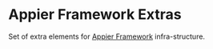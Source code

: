 # Appier Framework Extras

Set of extra elements for [Appier Framework](https://github.com/hivesolutions/appier) infra-structure.
